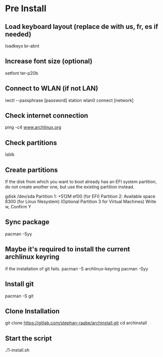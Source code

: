 # Pre Install

## Load keyboard layout (replace de with us, fr, es if needed)
loadkeys br-abnt

## Increase font size (optional)
setfont ter-p20b

## Connect to WLAN (if not LAN)
iwctl --passphrase [password] station wlan0 connect [network]

## Check internet connection
ping -c4 www.archlinux.org

## Check partitions
lsblk

## Create partitions
 If the disk from which you want to boot already has an EFI system partition, do not create another one, but use the existing partition instead.

gdisk /dev/sda
 Partition 1: +512M ef00 (for EFI)
 Partition 2: Available space 8300 (for Linux filesystem)
 (Optional Partition 3 for Virtual Machines)
 Write w, Confirm Y

## Sync package
pacman -Syy

## Maybe it's required to install the current archlinux keyring
 if the installation of git fails.
pacman -S archlinux-keyring
pacman -Syy

## Install git
pacman -S git

## Clone Installation
git clone https://gitlab.com/stephan-raabe/archinstall.git
cd archinstall

## Start the script
./1-install.sh

